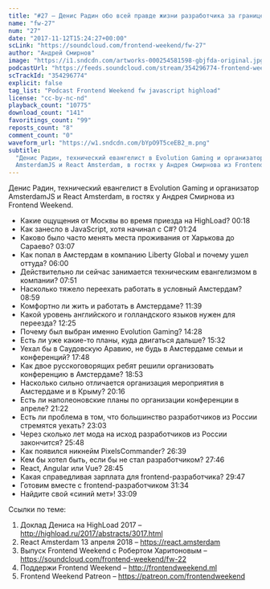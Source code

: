 ```yaml
---
title: "#27 – Денис Радин обо всей правде жизни разработчика за границей"
name: "fw-27"
num: "27"
date: "2017-11-12T15:24:27+00:00"
scLink: "https://soundcloud.com/frontend-weekend/fw-27"
author: "Андрей Смирнов"
image: "https://i1.sndcdn.com/artworks-000254581598-gbjfda-original.jpg"
podcastUrl: "https://feeds.soundcloud.com/stream/354296774-frontend-weekend-fw-27.m4a"
scTrackId: "354296774"
explicit: false
tag_list: "Podcast Frontend Weekend fw javascript highload"
license: "cc-by-nc-nd"
playback_count: "10775"
download_count: "141"
favoritings_count: "99"
reposts_count: "8"
comment_count: "0"
waveform_url: "https://w1.sndcdn.com/bYpO9T5ceEB2_m.png"
subtitle:
  "Денис Радин, технический евангелист в Evolution Gaming и организатор
  AmsterdamJS и React Amsterdam, в гостях у Андрея Смирнова из Frontend Weekend."
---
```


Денис Радин, технический евангелист в Evolution Gaming и организатор AmsterdamJS
и React Amsterdam, в гостях у Андрея Смирнова из Frontend Weekend.

- Какие ощущения от Москвы во время приезда на HighLoad?
  <timecode sec="18">00:18</timecode>
- Как занесло в JavaScript, хотя начинал с C#?
  <timecode sec="84">01:24</timecode>
- Каково было часто менять места проживания от Харькова до Сараево?
  <timecode sec="187">03:07</timecode>
- Как попал в Амстердам в компанию Liberty Global и почему ушел оттуда?
  <timecode sec="360">06:00</timecode>
- Действительно ли сейчас занимается техническим евангелизмом в компании?
  <timecode sec="471">07:51</timecode>
- Насколько тяжело переехать работать в условный Амстердам?
  <timecode sec="539">08:59</timecode>
- Комфортно ли жить и работать в Амстердаме?
  <timecode sec="699">11:39</timecode>
- Какой уровень английского и голландского языков нужен для переезда?
  <timecode sec="745">12:25</timecode>
- Почему был выбран именно Evolution Gaming?
  <timecode sec="868">14:28</timecode>
- Есть ли уже какие-то планы, куда двигаться дальше?
  <timecode sec="932">15:32</timecode>
- Уехал бы в Саудовскую Аравию, не будь в Амстердаме семьи и конференций?
  <timecode sec="1068">17:48</timecode>
- Как двое русскоговорящих ребят решили организовать конференцию в Амстердаме?
  <timecode sec="1133">18:53</timecode>
- Насколько сильно отличается организация мероприятия в Амстердаме и в Крыму?
  <timecode sec="1216">20:16</timecode>
- Есть ли наполеоновские планы по организации конференции в апреле?
  <timecode sec="1282">21:22</timecode>
- Есть ли проблема в том, что большинство разработчиков из России стремятся
  уехать? <timecode sec="1383">23:03</timecode>
- Через сколько лет мода на исход разработчиков из России закончится?
  <timecode sec="1548">25:48</timecode>
- Как появился никнейм PixelsCommander? <timecode sec="1599">26:39</timecode>
- Кем бы хотел быть, если бы не стал разработчиком?
  <timecode sec="1666">27:46</timecode>
- React, Angular или Vue? <timecode sec="1725">28:45</timecode>
- Какая справедливая зарплата для frontend-разработчика?
  <timecode sec="1787">29:47</timecode>
- Готовим вместе с frontend-разработчиком <timecode sec="1894">31:34</timecode>
- Найдите свой «синий мет»! <timecode sec="1989">33:09</timecode>

Ссылки по теме:

1. Доклад Дениса на HighLoad 2017 –
   <http://highload.ru/2017/abstracts/3017.html>
2. React Amsterdam 13 апреля 2018 – <https://react.amsterdam>
3. Выпуск Frontend Weekend с Робертом Харитоновым –
   <https://soundcloud.com/frontend-weekend/fw-22>
4. Поддержи Frontend Weekend – <http://frontendweekend.ml>
5. Frontend Weekend Patreon – <https://patreon.com/frontendweekend>
